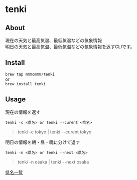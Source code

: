 # tenki  
  
## About  
  
現在の天気と最高気温、最低気温などの気象情報  
明日の天気と最高気温、最低気温などの気象情報を返すCLIです。  
  
## Install  
  
`brew tap mmmommm/tenki`  
or  
`brew install tenki`  
  
## Usage  
  
現在の情報を返す  
  
`tenki -c <県名> or tenki --curent <県名>`  
> tenki -c tokyo | tenki --curent tokyo  
  
明日の情報を朝・昼・晩に分けて返す  
  
`tenki -n <県名> or tenki --next <県名>`  
> tenki -n osaka | tenki --next osaka  
  
[県名一覧](./prefecture.md)
